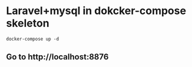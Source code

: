 # Laravel+mysql in dokcker-compose skeleton

  ```
  docker-compose up -d
  ```

## Go to http://localhost:8876
